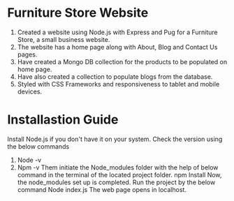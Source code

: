 # Furniture Store Website

1.	Created a website using Node.js with Express and Pug for a Furniture Store, a small business website.
2.	The website has a home page along with About, Blog and Contact Us pages.
3.	Have created a Mongo DB collection for the products to be populated on home page.
4.	Have also created a collection to populate blogs from the database.
5. Styled with CSS Frameworks and responsiveness to tablet and mobile devices. 

# Installastion Guide
Install Node.js if you don't have it on your system.
Check the version using the below commands
1. Node -v
2. Npm -v
Them initiate the Node_modules folder with the help of below command in the terminal of the located project folder.
  npm Install
Now, the node_modules set up is completed.
Run the project by the below command
  Node index.js
The web page opens in localhost.
